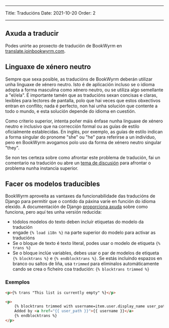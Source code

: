 - - -
Title: Traducións Date: 2021-10-20 Order: 2
- - -

## Axuda a traducir

Podes unirte ao proxecto de tradución de BookWyrm en [translate.joinbookwyrm.com](https://translate.joinbookwyrm.com/).

## Linguaxe de xénero neutro

Sempre que sexa posible, as traducións de BookWyrm deberán utilizar unha linguaxe de xénero neutro. Isto é de aplicación incluso se o idioma adopta a forma masculina como xénero neutro, ou se utiliza algo semellante a "el/ela". É importante tamén que as traducións sexan concisas e claras, lexibles para lectores de pantalla, polo que hai veces que estos obxectivos entran en conflito; nada é perfecto, non hai unha solución que contente a todo o mundo, e esta solución depende do idioma en cuestión.

Como criterio superior, intenta poñer máis énfase nunha linguaxe de xénero neutro e inclusivo que na corrección formal ou as guías de estilo oficialmente establecidas. En inglés, por exemplo, as guías de estilo indican a forma singular do pronome "she" ou "he" para referirse a un individuo, pero en BookWyrm avogamos polo uso da forma de xénero neutro singular "they".

Se non tes certeza sobre como afrontar este problema de tradución, fai un comentario na tradución ou abre un [tema de discusión](https://translate.joinbookwyrm.com/project/bookwyrm/discussions) para afrontar o problema nunha instancia superior.

## Facer os modelos traducibles

BookWyrm aproveita as vantaxes da funcionabilidade das traducións de Django para permitir que o contido da páxina varíe en función do idioma elexido. A documentación de Django [proporciona axuda](https://docs.djangoproject.com/en/3.2/topics/i18n/translation/#internationalization-in-template-code) sobre como funciona, pero aquí tes unha versión reducida:

* tódolos modelos do texto deben incluír etiquetas do modelo da tradución
* engade `{% load i18n %}` na parte superior do modelo para activar as traducións
* Se o bloque de texto é texto literal, podes usar o modelo de etiqueta `{% trans %}`
* Se o bloque inclúe variables, debes usar o par de modelos de etiqueta `{% blocktrans %}` e `{% endblocktrans %}`. Se estás incluíndo espazos en branco ou saltos de liña, usa `trimmed` para eliminalos automáticamente cando se crea o ficheiro coa tradución: `{% blocktrans trimmed %}`

### Exemplos

```html
<p>{% trans "This list is currently empty" %}</p>

<p>
    {% blocktrans trimmed with username=item.user.display_name user_path=item.user.local_path %}
    Added by <a href="{{ user_path }}">{{ username }}</a>
    {% endblocktrans %}
</p>
```
